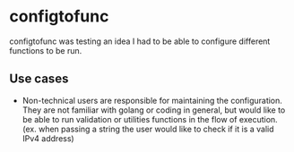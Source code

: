 # configtofunc

configtofunc was testing an idea I had to be able to configure different functions to be run.

## Use cases

- Non-technical users are responsible for maintaining the configuration. They are not familiar with golang or coding in
general, but would like to be able to run validation or utilities functions in the flow of execution. (ex. when passing
a string the user would like to check if it is a valid IPv4 address)
